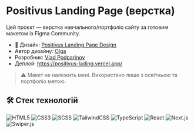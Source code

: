 # Positivus Landing Page (верстка)

Цей проєкт — верстка навчального/портфоліо сайту за готовим макетом із Figma Community.

- 🎨 Дизайн: [Positivus Landing Page Design](https://www.figma.com/community/file/1230604708032389430/positivus-landing-page-design)
- Автор дизайну: [Olga](https://olgaskuja.design/)
- Розробник: [Vlad Podparinov](https://t.me/stinflix)
- Деплой: https://positivus-lading.vercel.app/

> ⚠️ Макет не належить мені. Використано лише з освітньою та портфоліо метою.

## 🛠️ Стек технологій

![HTML5](https://img.shields.io/badge/HTML5-E34F26?logo=html5&logoColor=fff)
![CSS3](https://img.shields.io/badge/CSS3-1572B6?logo=css3&logoColor=fff)
![SCSS](https://img.shields.io/badge/SCSS-CC6699?logo=sass&logoColor=fff)
![TailwindCSS](https://img.shields.io/badge/TailwindCSS-38B2AC?logo=tailwind-css&logoColor=fff)
![TypeScript](https://img.shields.io/badge/TypeScript-3178C6?logo=typescript&logoColor=fff)
![React](https://img.shields.io/badge/React-61DAFB?logo=react&logoColor=000)
![Next.js](https://img.shields.io/badge/Next.js-000000?logo=nextdotjs&logoColor=fff)
![Swiper.js](https://img.shields.io/badge/Swiper.js-6332F6?logo=swiper&logoColor=fff)
